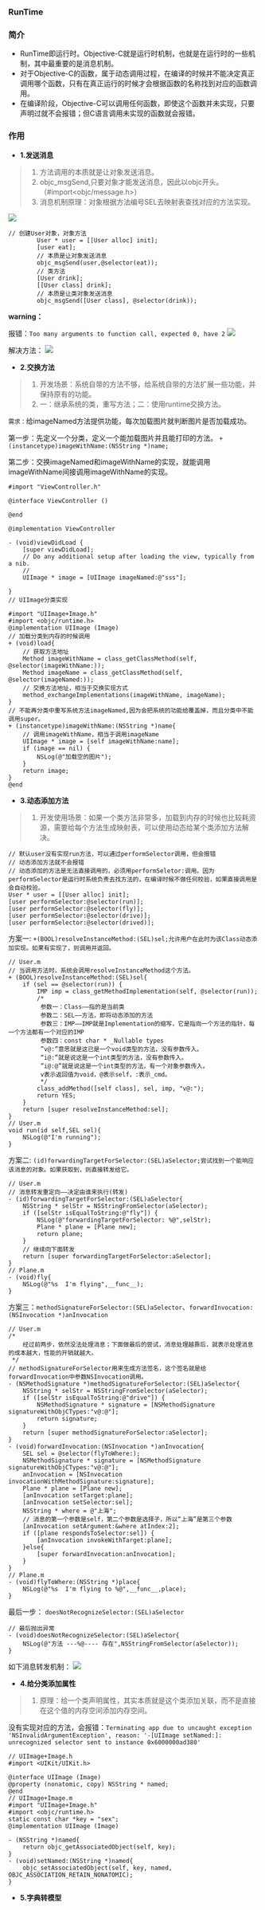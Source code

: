 ### **RunTime**
### 简介
- RunTime即运行时。Objective-C就是运行时机制，也就是在运行时的一些机制，其中最重要的是消息机制。
- 对于Objective-C的函数，属于动态调用过程，在编译的时候并不能决定真正调用哪个函数，只有在真正运行的时候才会根据函数的名称找到对应的函数调用。
- 在编译阶段，Objective-C可以调用任何函数，即使这个函数并未实现，只要声明过就不会报错；但C语言调用未实现的函数就会报错。

### 作用
- **1.发送消息**
>1. 方法调用的本质就是让对象发送消息。
>2. objc_msgSend,只要对象才能发送消息，因此以objc开头。（#import<objc/message.h>）
>3. 消息机制原理：对象根据方法编号SEL去映射表查找对应的方法实现。

![](/images/runtime_03.jpeg)
```
// 创建User对象，对象方法
        User * user = [[User alloc] init];
        [user eat];
        // 本质是让对象发送消息
        objc_msgSend(user,@selector(eat));
        // 类方法
        [User drink];
        [[User class] drink];
        // 本质是让类对象发送消息
        objc_msgSend([User class], @selector(drink));
```

**warning：**

报错：`Too many arguments to function call, expected 0, have 2`
![](/images/runtime_02.jpeg)

解决方法：
![](/images/runtime_01.jpeg)
- **2.交换方法**
>1. 开发场景：系统自带的方法不够，给系统自带的方法扩展一些功能，并保持原有的功能。
>2. 一：继承系统的类，重写方法；二：使用runtime交换方法。

`需求：`给imageNamed方法提供功能，每次加载图片就判断图片是否加载成功。

第一步：先定义一个分类，定义一个能加载图片并且能打印的方法。 `+ (instancetype)imageWithName:(NSString *)name;`

第二步：交换imageNamed和imageWithName的实现，就能调用imageWithName间接调用imageWithName的实现。
```
#import "ViewController.h"

@interface ViewController ()

@end

@implementation ViewController

- (void)viewDidLoad {
    [super viewDidLoad];
    // Do any additional setup after loading the view, typically from a nib.
    //
    UIImage * image = [UIImage imageNamed:@"sss"];

}
// UIImage分类实现

#import "UIImage+Image.h"
#import <objc/runtime.h>
@implementation UIImage (Image)
// 加载分类到内存的时候调用
+ (void)load{
    // 获取方法地址
    Method imageWithName = class_getClassMethod(self, @selector(imageWithName:));
    Method imageName = class_getClassMethod(self, @selector(imageNamed:));
    // 交换方法地址，相当于交换实现方式
    method_exchangeImplementations(imageWithName, imageName);
}
// 不能再分类中重写系统方法imageNamed,因为会把系统的功能给覆盖掉，而且分类中不能调用super。
+ (instancetype)imageWithName:(NSString *)name{
    // 调用imageWithName，相当于调用imageName
    UIImage * image = [self imageWithName:name];
    if (image == nil) {
        NSLog(@"加载空的图片");
    }
    return image;
}
@end
```
- **3.动态添加方法**
>1. 开发使用场景：如果一个类方法非常多，加载到内存的时候也比较耗资源，需要给每个方法生成映射表，可以使用动态给某个类添加方法解决。
```
// 默认user没有实现run方法，可以通过performSelector调用，但会报错
// 动态添加方法就不会报错
// 动态添加的方法是无法直接调用的，必须用performSeletor:调用。因为performSelector是运行时系统负责去找方法的，在编译时候不做任何校验，如果直接调用是会自动校验。
User * user = [[User alloc] init];
[user performSelector:@selector(run)];
[user performSelector:@selector(fly)];
[user performSelector:@selector(drive)];
[user performSelector:@selector(drived)];
```

方案一: `+(BOOL)resolveInstanceMethod:(SEL)sel;允许用户在此时为该Class动态添加实现。如果有实现了，则调用并返回。`
```
// User.m
// 当调用方法时，系统会调用resolveInstanceMethod这个方法。
+ (BOOL)resolveInstanceMethod:(SEL)sel{
    if (sel == @selector(run)) {
        IMP imp = class_getMethodImplementation(self, @selector(run));
        /*
         参数一：Class——指的是当前类
         参数二：SEL——方法，即将动态添加的方法
         参数三：IMP——IMP就是Implementation的缩写，它是指向一个方法的指针，每一个方法都有一个对应的IMP
         参数四：const char * _Nullable types
         ”v@:”意思就是这已是一个void类型的方法，没有参数传入。
         “i@:”就是说这是一个int类型的方法，没有参数传入。
         ”i@:@”就是说这是一个int类型的方法，有一个对象参数传入。
         v表示返回值为void，@表示self，:表示_cmd。
         */
        class_addMethod([self class], sel, imp, "v@:");
        return YES;
    }
    return [super resolveInstanceMethod:sel];
}
// User.m
void run(id self,SEL sel){
    NSLog(@"I'm running");
}
```
方案二: `(id)forwardingTargetForSelector:(SEL)aSelector;尝试找到一个能响应该消息的对象。如果获取到，则直接转发给它。`
```
// User.m
// 消息转发重定向——决定由谁来执行(转发)
- (id)forwardingTargetForSelector:(SEL)aSelector{
    NSString * selStr = NSStringFromSelector(aSelector);
    if ([selStr isEqualToString:@"fly"]) {
        NSLog(@"forwardingTargetForSelector: %@",selStr);
        Plane * plane = [Plane new];
        return plane;
    }
    // 继续向下面转发
    return [super forwardingTargetForSelector:aSelector];
}
// Plane.m
- (void)fly{
    NSLog(@"%s  I'm flying",__func__);
}
```
方案三：`methodSignatureForSelector:(SEL)aSelector`、`forwardInvocation:(NSInvocation *)anInvocation`
```
// User.m
/*
    经过前两步，依然没法处理消息；下面做最后的尝试，消息处理越靠后，就表示处理消息的成本越大，性能的开销就越大。
 */
// methodSignatureForSelector用来生成方法签名，这个签名就是给forwardInvocation中参数NSInvocation调用。
- (NSMethodSignature *)methodSignatureForSelector:(SEL)aSelector{
    NSString * selStr = NSStringFromSelector(aSelector);
    if ([selStr isEqualToString:@"drive"]) {
        NSMethodSignature * signature = [NSMethodSignature signatureWithObjCTypes:"v@:@"];
        return signature;
    }
    return [super methodSignatureForSelector:aSelector];
}
- (void)forwardInvocation:(NSInvocation *)anInvocation{
    SEL sel = @selector(flyToWhere:);
    NSMethodSignature * signature = [NSMethodSignature signatureWithObjCTypes:"v@:@"];
    anInvocation = [NSInvocation invocationWithMethodSignature:signature];
    Plane * plane = [Plane new];
    [anInvocation setTarget:plane];
    [anInvocation setSelector:sel];
    NSString * where = @"上海";
    // 消息的第一个参数是self，第二个参数是选择子，所以“上海”是第三个参数
    [anInvocation setArgument:&where atIndex:2];
    if ([plane respondsToSelector:sel]) {
        [anInvocation invokeWithTarget:plane];
    }else{
        [super forwardInvocation:anInvocation];
    }
}
// Plane.m
- (void)flyToWhere:(NSString *)place{
    NSLog(@"%s  I'm flying to %@",__func__,place);
}
```
最后一步： `doesNotRecognizeSelector:(SEL)aSelector`
```
// 最后抛出异常
- (void)doesNotRecognizeSelector:(SEL)aSelector{
    NSLog(@"方法 ---%@---- 存在",NSStringFromSelector(aSelector));
}
```
如下消息转发机制：
![](/images/runtime_04.jpeg)
- **4.给分类添加属性**
>1. 原理：给一个类声明属性，其实本质就是这个类添加关联，而不是直接在这个值的内存空间添加内存空间。

没有实现对应的方法，会报错：`Terminating app due to uncaught exception 'NSInvalidArgumentException', reason: '-[UIImage setNamed:]: unrecognized selector sent to instance 0x6000000ad380'`
```
// UIImage+Image.h
#import <UIKit/UIKit.h>

@interface UIImage (Image)
@property (nonatomic, copy) NSString * named;
@end
// UIImage+Image.m
#import "UIImage+Image.h"
#import <objc/runtime.h>
static const char *key = "sex";
@implementation UIImage (Image)

- (NSString *)named{
    return objc_getAssociatedObject(self, key);
}
- (void)setNamed:(NSString *)named{
    objc_setAssociatedObject(self, key, named, OBJC_ASSOCIATION_RETAIN_NONATOMIC);
}
```
- **5.字典转模型**
